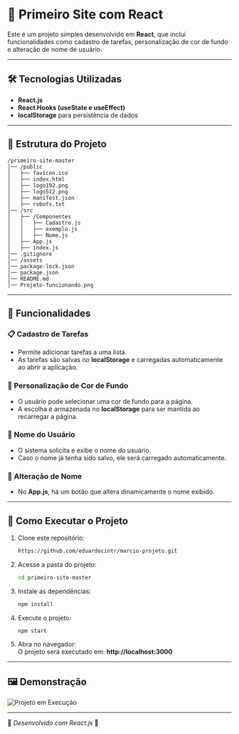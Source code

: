 # 📌 Primeiro Site com React

Este é um projeto simples desenvolvido em **React**, que inclui funcionalidades como cadastro de tarefas, personalização de cor de fundo e alteração de nome de usuário.

---

## 🛠 Tecnologias Utilizadas  
- **React.js**  
- **React Hooks (useState e useEffect)**  
- **localStorage** para persistência de dados  

---

## 📂 Estrutura do Projeto  

```
/primeiro-site-master
│── /public
│   ├── favicon.ico
│   ├── index.html
│   ├── logo192.png
│   ├── logo512.png
│   ├── manifest.json
│   ├── robots.txt
│── /src
│   ├── /Componentes
│   │   ├── Cadastro.js
│   │   ├── exemplo.js
│   │   ├── Nome.js
│   ├── App.js
│   ├── index.js
│── .gitignore
│── /assets
│── package-lock.json
│── package.json
│── README.md
│── Projeto-funcionando.png
```

---

## 🚀 Funcionalidades  

### 📋 Cadastro de Tarefas  
- Permite adicionar tarefas a uma lista.  
- As tarefas são salvas no **localStorage** e carregadas automaticamente ao abrir a aplicação.  

### 🎨 Personalização de Cor de Fundo  
- O usuário pode selecionar uma cor de fundo para a página.  
- A escolha é armazenada no **localStorage** para ser mantida ao recarregar a página.  

### 👤 Nome do Usuário  
- O sistema solicita e exibe o nome do usuário.  
- Caso o nome já tenha sido salvo, ele será carregado automaticamente.  

### 🔄 Alteração de Nome  
- No **App.js**, há um botão que altera dinamicamente o nome exibido.  

---

## 🏁 Como Executar o Projeto  

1. Clone este repositório:  
   ```bash
   https://github.com/eduardocintr/marcio-projeto.git
   ```

2. Acesse a pasta do projeto:  
   ```bash
   cd primeiro-site-master
   ```

3. Instale as dependências:  
   ```bash
   npm install
   ```

4. Execute o projeto:  
   ```bash
   npm start
   ```

5. Abra no navegador:  
   O projeto será executado em: **http://localhost:3000**  

---

## 🖼️ Demonstração  
![Projeto em Execução](./mnt/data/Projeto-funcionando.png)

---

📌 *Desenvolvido com React.js* 🚀
